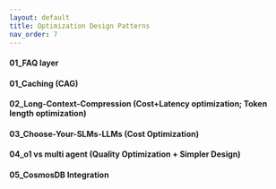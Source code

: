 ```yaml
---
layout: default
title: Optimization Design Patterns
nav_order: 7
---
```


#### 01_FAQ layer
#### 01_Caching (CAG)
#### 02_Long-Context-Compression (Cost+Latency optimization; Token length optimization)
#### 03_Choose-Your-SLMs-LLMs (Cost Optimization)
#### 04_o1 vs multi agent (Quality Optimization + Simpler Design)
#### 05_CosmosDB Integration
